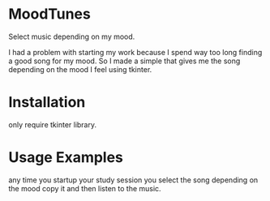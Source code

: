 # MoodTunes
Select music depending on my mood.

I had a problem with starting my work because I spend way too long finding a good song for my mood. So I made a simple that gives me the song depending on the mood I feel using tkinter. 

# Installation 
only require tkinter library.



# Usage Examples

any time you startup your study session you select the song depending on the mood copy it and then listen to the music.



